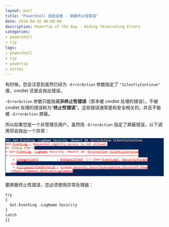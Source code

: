```yaml
---
layout: post
title: "PowerShell 技能连载 - 屏蔽终止性错误"
date: 2014-04-16 00:00:00
description: PowerTip of the Day - Hiding Terminating Errors
categories:
- powershell
- tip
tags:
- powershell
- tip
- powertip
- series
---
```

有时候，您会注意到虽然已经为 `-ErrorAction` 参数指定了 `"SilentlyContinue"` 值，cmdlet 还是会抛出错误。

`-ErrorAction` 参数只能隐藏**非终止性错误**（原本被 cmdlet 处理的错误）。不被 cmdlet 处理的错误称为“**终止性错误**”。这些错误通常是和安全相关的，并且不能被 `-ErrorAction` 屏蔽。

所以如果您是一个非管理员用户，虽然用 `-ErrorAction` 指定了屏蔽错误，以下调用将会抛出一个异常：

![](/img/2014-04-16-hiding-terminating-errors-001.png)

要屏蔽终止性错误，您必须使用异常处理器：

    try
    {
      Get-EventLog -LogName Security 
    }
    catch
    {} 

<!--本文国际来源：[Hiding Terminating Errors](http://community.idera.com/powershell/powertips/b/tips/posts/hiding-terminating-errors)-->
